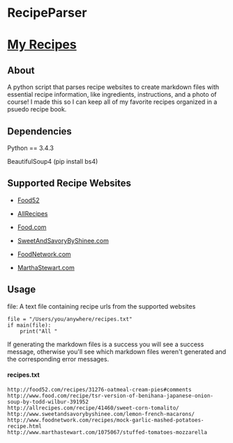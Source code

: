 # RecipeParser


# [My Recipes](https://github.com/Brooke-white/RecipeParser/tree/master/Recipes)


## About
A python script that parses recipe websites to create markdown files with essential recipe information, like ingredients, instructions, and a photo of course! I made this so I can keep all of my favorite recipes organized in a psuedo recipe book.


## Dependencies
Python == 3.4.3

BeautifulSoup4 (pip install bs4)


## Supported Recipe Websites
+ [Food52](https://www.Food52.com/)

+ [AllRecipes](https://www.allrecipes.com/)

+ [Food.com](http://www.food.com/)

+ [SweetAndSavoryByShinee.com](http://www.sweetandsavorybyshinee.com/)

+ [FoodNetwork.com](http://www.foodnetwork.com/recipes.html?vty=recipes/)

+ [MarthaStewart.com](http://www.marthastewart.com/cook)

## Usage
file: A text file containing recipe urls from the supported websites

    file = "/Users/you/anywhere/recipes.txt"
    if main(file):
        print("All "


If generating the markdown files is a success you will see a success message, otherwise you'll see which markdown files weren't generated and the corresponding error messages.


#### recipes.txt
    http://food52.com/recipes/31276-oatmeal-cream-pies#comments
    http://www.food.com/recipe/tsr-version-of-benihana-japanese-onion-soup-by-todd-wilbur-391952
    http://allrecipes.com/recipe/41460/sweet-corn-tomalito/
    http://www.sweetandsavorybyshinee.com/lemon-french-macarons/
    http://www.foodnetwork.com/recipes/mock-garlic-mashed-potatoes-recipe.html
    http://www.marthastewart.com/1075067/stuffed-tomatoes-mozzarella
